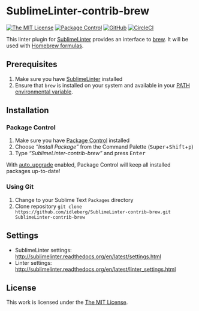 # SublimeLinter-contrib-brew

[![The MIT License](https://flat.badgen.net/badge/license/MIT/blue)](https://opensource.org/licenses/MIT)
[![Package Control](https://packagecontrol.herokuapp.com/downloads/SublimeLinter-contrib-brew.svg?style=flat-square)](https://packagecontrol.io/packages/SublimeLinter-contrib-brew)
[![GitHub](https://flat.badgen.net/github/release/idleberg/SublimeLinter-contrib-brew)](https://github.com/idleberg/SublimeLinter-contrib-brew/releases)
[![CircleCI](https://flat.badgen.net/circleci/github/idleberg/generator-atom-package-coffeescript)](https://circleci.com/gh/idleberg/generator-atom-package-coffeescript)

This linter plugin for [SublimeLinter](https://github.com/SublimeLinter/SublimeLinter) provides an interface to [brew](https://brew.sh). It will be used with [Homebrew formulas](https://docs.brew.sh/Formula-Cookbook).

## Prerequisites

1. Make sure you have [SublimeLinter](https://github.com/SublimeLinter/SublimeLinter) installed
2. Ensure that `brew` is installed on your system and available in your [PATH environmental variable](http://sublimelinter.readthedocs.io/en/latest/troubleshooting.html#finding-a-linter-executable).

## Installation

### Package Control

1. Make sure you have [Package Control](https://packagecontrol.io/) installed
2. Choose *“Install Package”* from the Command Palette (<kbd>Super</kbd>+<kbd>Shift</kbd>+<kbd>p</kbd>)
3. Type *“SublimeLinter-contrib-brew”* and press <kbd>Enter</kbd>

With [auto_upgrade](https://packagecontrol.io/docs/settings#setting-auto_upgrade) enabled, Package Control will keep all installed packages up-to-date!

### Using Git

1. Change to your Sublime Text `Packages` directory
2. Clone repository `git clone https://github.com/idleberg/SublimeLinter-contrib-brew.git SublimeLinter-contrib-brew`

## Settings

- SublimeLinter settings: http://sublimelinter.readthedocs.org/en/latest/settings.html
- Linter settings: http://sublimelinter.readthedocs.org/en/latest/linter_settings.html

## License

This work is licensed under the [The MIT License](LICENSE).
